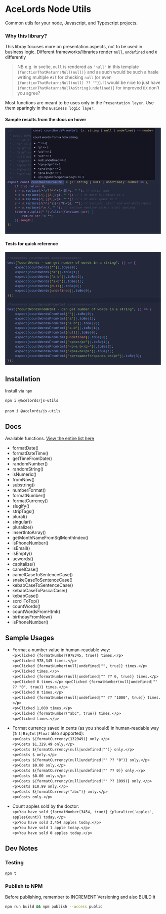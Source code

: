 # AceLords Node Utils
Common utils for your node, Javascript, and Typescript projects.

### Why this library?
This libray focuses more on presentation aspects, not to be used in business logic. 
Different frameworks/libraries render `null`, `undefined` and `0` differently 
> NB e.g. in svelte, `null` is rendered as `"null"` in this template `{functionThatReturnsNull(null)}` and as such would be such a hasle writing multiple `#if` for checking `null` (or even `{functionThatReturnsNull(null) ?? ""}`). It would be nice to just have `{functionThatReturnsNullAsString(undefined)}` for improved `DX` don't you agree?

Most functions are meant to be uses only in the `Presentation layer`. Use them sparingly in the `Business logic layer`.

#### Sample results from the docs on hover
![Screenshot 1](./src/utils-screenshot-1.png)

#### Tests for quick reference
![Screenshot 2](./src/utils-screenshot-2.png)

## Installation
Install via `npm`

```bash
npm i @acelords/js-utils

pnpm i @acelords/js-utils
```

## Docs
Available functions. [View the entire list here](https://github.com/acelords/node-utils/blob/main/src/index.ts)
- formatDate()
- formatDateTime()
- getTimeFromDate()
- randomNumber()
- randomString()
- isNumeric()
- fromNow()
- substring()
- numberFormat()
- formatNumber()
- formatCurrency()
- slugify()
- stripTags()
- plural()
- singular()
- pluralize()
- insertIntoArray()
- getMonthNameFromSqlMonthIndex()
- isPhoneNumber()
- isEmail()
- isEmpty()
- ucwords()
- capitalize()
- camelCase()
- camelCaseToSentenceCase()
- snakeCaseToSentenceCase()
- kebabCaseToSentenceCase()
- kebabCaseToPascalCase()
- kebabCase()
- scrollToTop()
- countWords()
- countWordsFromHtml()
- birthdayFromNow()
- isPhoneNumber()


## Sample Usages
- Format a number value in human-readable way: <br />
    `<p>Clicked {formatNumber(978345, true)} times.</p>` <br />
    `<p>Clicked 978,345 times.</p>`<br />
    `<p>Clicked {formatNumber(null|undefined|"", true)} times.</p>` <br />
    `<p>Clicked times.</p>`<br />
    `<p>Clicked {formatNumber(null|undefined|"" ?? 0, true)} times.</p>` <br />
    `<p>Clicked 0 times.</p>`
    `<p>Clicked {formatNumber(null|undefined|"" ?? "0", true)} times.</p>` <br />
    `<p>Clicked 0 times.</p>`<br />
    `<p>Clicked {formatNumber(null|undefined|"" ?? "1000", true)} times.</p>` <br />
    `<p>Clicked 1,000 times.</p>`<br />
    `<p>Clicked {formatNumber("abc", true)} times.</p>` <br />
    `<p>Clicked times.</p>`

- Format currency saved in cents (as you should) in human-readable way (`Int|BigInt|Float` also supported):<br />
    `<p>Costs ${formatCurrency(132949)} only.</p>`<br />
    `<p>Costs $1,329.49 only.</p>`<br />
    `<p>Costs ${formatCurrency(null|undefined|"")} only.</p>`<br />
    `<p>Costs $ only.</p>`<br />
    `<p>Costs ${formatCurrency(null|undefined|"" ?? "0")} only.</p>`<br />
    `<p>Costs $0.00 only.</p>`<br />
    `<p>Costs ${formatCurrency(null|undefined|"" ?? 0)} only.</p>`<br />
    `<p>Costs $0.00 only.</p>`<br />
    `<p>Costs ${formatCurrency(null|undefined|"" ?? 1099)} only.</p>`<br />
    `<p>Costs $10.99 only.</p>`<br />
    `<p>Costs ${formatCurrency("abc")} only.</p>`<br />
    `<p>Costs only.</p>`

- Count apples sold by the doctor: <br />
    `<p>You have sold {formatNumber(3454, true)} {pluralize('apples', applesCount)} today.</p>`<br />
    `<p>You have sold 3,454 apples today.</p>` <br />
    `<p>You have sold 1 apple today.</p>` <br />
    `<p>You have sold 0 apples today.</p>`


## Dev Notes
### Testing
```bash
npm t
```

### Publish to NPM
Before publishing, remember to INCREMENT Versioning and also BUILD it

```bash
npm run build && npm publish --access public 
```
